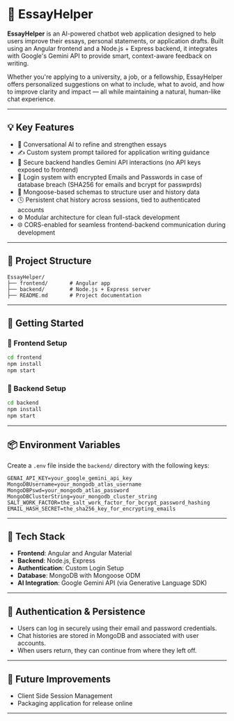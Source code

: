 # 📝 EssayHelper

**EssayHelper** is an AI-powered chatbot web application designed to help users improve their essays, personal statements, or application drafts. Built using an Angular frontend and a Node.js + Express backend, it integrates with Google's Gemini API to provide smart, context-aware feedback on writing.

Whether you're applying to a university, a job, or a fellowship, EssayHelper offers personalized suggestions on what to include, what to avoid, and how to improve clarity and impact — all while maintaining a natural, human-like chat experience.

---

## 💡 Key Features

- 💬 Conversational AI to refine and strengthen essays  
- ✍️ Custom system prompt tailored for application writing guidance  
- 🔐 Secure backend handles Gemini API interactions (no API keys exposed to frontend)  
- 👤 Login system with encrypted Emails and Passwords in case of database breach (SHA256 for emails and bcrypt for passwprds)
- 💾 Mongoose-based schemas to structure user and history data  
- 🕓 Persistent chat history across sessions, tied to authenticated accounts  
- ⚙️ Modular architecture for clean full-stack development  
- 🌐 CORS-enabled for seamless frontend-backend communication during development  

---

## 📁 Project Structure

```
EssayHelper/
├── frontend/       # Angular app
├── backend/        # Node.js + Express server
├── README.md       # Project documentation
```

---

## 🚀 Getting Started

### 🔧 Frontend Setup
```bash
cd frontend
npm install
npm start
```

### 🔧 Backend Setup
```bash
cd backend
npm install
npm start
```

---

## 📦 Environment Variables

Create a `.env` file inside the `backend/` directory with the following keys:

```env
GENAI_API_KEY=your_google_gemini_api_key
MongoDBUsername=your_mongodb_atlas_username
MongoDBPswd=your_mongodb_atlas_password
MongoDBClusterString=your_mongodb_cluster_string
SALT_WORK_FACTOR=the_salt_work_factor_for_bcrypt_password_hashing
EMAIL_HASH_SECRET=the_sha256_key_for_encrypting_emails
```

---

## 🧠 Tech Stack

- **Frontend**: Angular and Angular Material
- **Backend**: Node.js, Express
- **Authentication**: Custom Login Setup
- **Database**: MongoDB with Mongoose ODM
- **AI Integration**: Google Gemini API (via Generative Language SDK)

---

## 🔐 Authentication & Persistence

- Users can log in securely using their email and password credentials.
- Chat histories are stored in MongoDB and associated with user accounts.
- When users return, they can continue from where they left off.

---

## 📌 Future Improvements

- Client Side Session Management
- Packaging application for release online  

---

